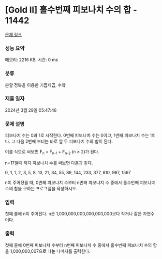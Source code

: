 # [Gold II] 홀수번째 피보나치 수의 합 - 11442 

[문제 링크](https://www.acmicpc.net/problem/11442) 

### 성능 요약

메모리: 2216 KB, 시간: 0 ms

### 분류

분할 정복을 이용한 거듭제곱, 수학

### 제출 일자

2024년 3월 29일 05:47:48

### 문제 설명

<p>피보나치 수는 0과 1로 시작한다. 0번째 피보나치 수는 0이고, 1번째 피보나치 수는 1이다. 그 다음 2번째 부터는 바로 앞 두 피보나치 수의 합이 된다.</p>

<p>이를 식으로 써보면 F<sub>n</sub> = F<sub>n-1</sub> + F<sub>n-2</sub> (n ≥ 2)가 된다.</p>

<p>n=17일때 까지 피보나치 수를 써보면 다음과 같다.</p>

<p>0, 1, 1, 2, 3, 5, 8, 13, 21, 34, 55, 89, 144, 233, 377, 610, 987, 1597</p>

<p>n이 주어졌을 때, 0번째 피보나치 수부터 n번째 피보나치 수 중에서 홀수번째 피보나치 수의 합을 구하는 프로그램을 작성하시오.</p>

### 입력 

 <p>첫째 줄에 n이 주어진다. n은 1,000,000,000,000,000,000보다 작거나 같은 자연수이다.</p>

### 출력 

 <p>첫째 줄에 0번째 피보나치 수부터 n번째 피보나치 수 중에서 홀수번째 피보나치 수의 합을 1,000,000,007으로 나눈 나머지를 출력한다.</p>

